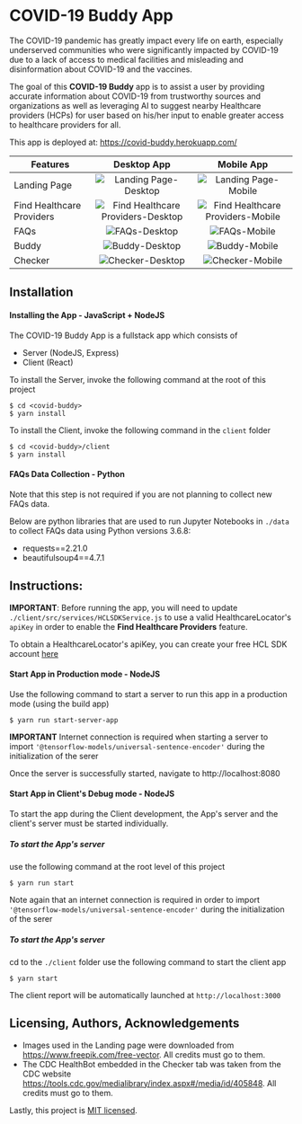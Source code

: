 # COVID-19 Buddy App
 
The COVID-19 pandemic has greatly impact every life on earth, especially underserved communities who were significantly impacted by COVID-19 due to a lack of access to medical facilities and misleading and disinformation about COVID-19 and the vaccines. 

The goal of this **COVID-19 Buddy** app is to assist a user by providing accurate information about COVID-19 from trustworthy sources and organizations as well as leveraging AI to suggest nearby Healthcare providers (HCPs) for user based on his/her input to enable greater access to healthcare providers for all.

This app is deployed at: https://covid-buddy.herokuapp.com/

| Features      | Desktop App   | Mobile App    |
| ------------- | :---------:   | :----------:  |
| Landing Page  | ![Landing Page-Desktop](artifacts/images/landing_desktop.png) | ![Landing Page-Mobile](artifacts/images/landing_mobile.png)  |
| Find Healthcare Providers  | ![Find Healthcare Providers-Desktop](artifacts/images/findhcp_desktop.png) | ![Find Healthcare Providers-Mobile](artifacts/images/findhcp_mobile.png)  |
| FAQs  | ![FAQs-Desktop](artifacts/images/faqs_desktop.png) | ![FAQs-Mobile](artifacts/images/faqs_mobile.png) |
| Buddy  | ![Buddy-Desktop](artifacts/images/buddy_desktop.png) | ![Buddy-Mobile](artifacts/images/buddy_mobile.png)  |
| Checker  | ![Checker-Desktop](artifacts/images/checker_desktop.png) | ![Checker-Mobile](artifacts/images/checker_mobile.png)  |


## Installation

#### Installing the App - JavaScript + NodeJS

The COVID-19 Buddy App is a fullstack app which consists of
* Server (NodeJS, Express)
* Client (React)

To install the Server, invoke the following command at the root of this project

```
$ cd <covid-buddy>
$ yarn install
```

To install the Client, invoke the following command in the `client` folder

```
$ cd <covid-buddy>/client
$ yarn install
```

#### FAQs Data Collection - Python

Note that this step is not required if you are not planning to collect new FAQs data.

Below are python libraries that are used to run Jupyter Notebooks in `./data` to collect FAQs data using Python versions 3.6.8:

* requests==2.21.0
* beautifulsoup4==4.7.1



## Instructions:

**IMPORTANT**: Before running the app, you will need to update `./client/src/services/HCLSDKService.js` to use a valid HealthcareLocator's `apiKey` in order to enable the **Find Healthcare Providers** feature.

To obtain a HealthcareLocator's apiKey, you can create your free HCL SDK account [here](https://www.healthcarelocator.com/en/pricing)

#### Start App in Production mode - NodeJS

Use the following command to start a server to run this app in a production mode (using the build app)

```
$ yarn run start-server-app
```
**IMPORTANT** Internet connection is required when starting a server to import `'@tensorflow-models/universal-sentence-encoder'` during the initialization of the serer


Once the server is successfully started, navigate to http://localhost:8080

#### Start App in Client's Debug mode - NodeJS

To start the app during the Client development, the App's server and the client's server must be started individually. 

##### To start the App's server

use the following command at the root level of this project

```
$ yarn run start
```
Note again that an internet connection is required in order to import `'@tensorflow-models/universal-sentence-encoder'` during the initialization of the serer

##### To start the App's server

cd to the `./client` folder use the following command to start the client app

```
$ yarn start
```

The client report will be automatically launched at `http://localhost:3000`

## Licensing, Authors, Acknowledgements<a name="licensing"></a>

* Images used in the Landing page were downloaded from https://www.freepik.com/free-vector. All credits must go to them.
* The CDC HealthBot embedded in the Checker tab was taken from the CDC website https://tools.cdc.gov/medialibrary/index.aspx#/media/id/405848. All credits must go to them.

Lastly, this project is [MIT licensed](./LICENSE).